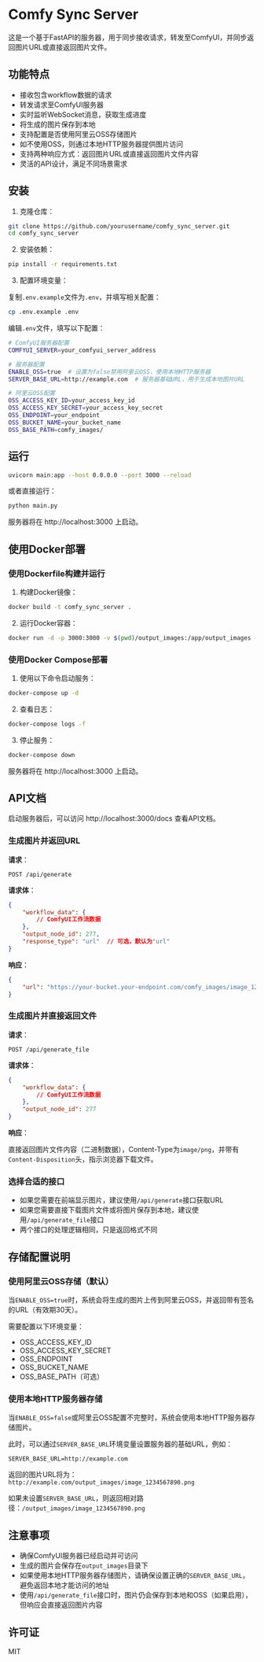 # Comfy Sync Server

这是一个基于FastAPI的服务器，用于同步接收请求，转发至ComfyUI，并同步返回图片URL或直接返回图片文件。

## 功能特点

- 接收包含workflow数据的请求
- 转发请求至ComfyUI服务器
- 实时监听WebSocket消息，获取生成进度
- 将生成的图片保存到本地
- 支持配置是否使用阿里云OSS存储图片
- 如不使用OSS，则通过本地HTTP服务器提供图片访问
- 支持两种响应方式：返回图片URL或直接返回图片文件内容
- 灵活的API设计，满足不同场景需求

## 安装

1. 克隆仓库：

```bash
git clone https://github.com/yourusername/comfy_sync_server.git
cd comfy_sync_server
```

2. 安装依赖：

```bash
pip install -r requirements.txt
```

3. 配置环境变量：

复制`.env.example`文件为`.env`，并填写相关配置：

```bash
cp .env.example .env
```

编辑`.env`文件，填写以下配置：

```bash
# ComfyUI服务器配置
COMFYUI_SERVER=your_comfyui_server_address

# 服务器配置
ENABLE_OSS=true  # 设置为false禁用阿里云OSS，使用本地HTTP服务器
SERVER_BASE_URL=http://example.com  # 服务器基础URL，用于生成本地图片URL

# 阿里云OSS配置
OSS_ACCESS_KEY_ID=your_access_key_id
OSS_ACCESS_KEY_SECRET=your_access_key_secret
OSS_ENDPOINT=your_endpoint
OSS_BUCKET_NAME=your_bucket_name
OSS_BASE_PATH=comfy_images/
```

## 运行

```bash
uvicorn main:app --host 0.0.0.0 --port 3000 --reload
```

或者直接运行：

```bash
python main.py
```

服务器将在 http://localhost:3000 上启动。

## 使用Docker部署

### 使用Dockerfile构建并运行

1. 构建Docker镜像：

```bash
docker build -t comfy_sync_server .
```

2. 运行Docker容器：

```bash
docker run -d -p 3000:3000 -v $(pwd)/output_images:/app/output_images -v $(pwd)/.env:/app/.env --name comfy_sync_server comfy_sync_server
```

### 使用Docker Compose部署

1. 使用以下命令启动服务：

```bash
docker-compose up -d
```

2. 查看日志：

```bash
docker-compose logs -f
```

3. 停止服务：

```bash
docker-compose down
```

服务器将在 http://localhost:3000 上启动。

## API文档

启动服务器后，可以访问 http://localhost:3000/docs 查看API文档。

### 生成图片并返回URL

**请求**：

```
POST /api/generate
```

**请求体**：

```json
{
    "workflow_data": {
        // ComfyUI工作流数据
    },
    "output_node_id": 277,
    "response_type": "url"  // 可选，默认为"url"
}
```

**响应**：

```json
{
    "url": "https://your-bucket.your-endpoint.com/comfy_images/image_1234567890.png"
}
```

### 生成图片并直接返回文件

**请求**：

```
POST /api/generate_file
```

**请求体**：

```json
{
    "workflow_data": {
        // ComfyUI工作流数据
    },
    "output_node_id": 277
}
```

**响应**：

直接返回图片文件内容（二进制数据），Content-Type为`image/png`，并带有`Content-Disposition`头，指示浏览器下载文件。

### 选择合适的接口

- 如果您需要在前端显示图片，建议使用`/api/generate`接口获取URL
- 如果您需要直接下载图片文件或将图片保存到本地，建议使用`/api/generate_file`接口
- 两个接口的处理逻辑相同，只是返回格式不同

## 存储配置说明

### 使用阿里云OSS存储（默认）

当`ENABLE_OSS=true`时，系统会将生成的图片上传到阿里云OSS，并返回带有签名的URL（有效期30天）。

需要配置以下环境变量：
- OSS_ACCESS_KEY_ID
- OSS_ACCESS_KEY_SECRET
- OSS_ENDPOINT
- OSS_BUCKET_NAME
- OSS_BASE_PATH（可选）

### 使用本地HTTP服务器存储

当`ENABLE_OSS=false`或阿里云OSS配置不完整时，系统会使用本地HTTP服务器存储图片。

此时，可以通过`SERVER_BASE_URL`环境变量设置服务器的基础URL，例如：
```
SERVER_BASE_URL=http://example.com
```

返回的图片URL将为：`http://example.com/output_images/image_1234567890.png`

如果未设置`SERVER_BASE_URL`，则返回相对路径：`/output_images/image_1234567890.png`

## 注意事项

- 确保ComfyUI服务器已经启动并可访问
- 生成的图片会保存在`output_images`目录下
- 如果使用本地HTTP服务器存储图片，请确保设置正确的`SERVER_BASE_URL`，避免返回本地才能访问的地址
- 使用`/api/generate_file`接口时，图片仍会保存到本地和OSS（如果启用），但响应会直接返回图片内容

## 许可证

MIT 